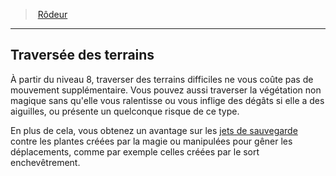 ﻿---
!ClassFeatureItem
Id: ranger_hd.md#traversée-des-terrains
ParentLink: ranger_hd.md#rôdeur
Name: Traversée des terrains
ParentName: Rôdeur
NameLevel: 2
Attributes:
  Name: Traversée des terrains
  Markdown: >+
    ## <!--Name-->Traversée des terrains<!--/Name-->


    À partir du niveau 8, traverser des terrains difficiles ne vous coûte pas de mouvement supplémentaire. Vous pouvez aussi traverser la végétation non magique sans qu'elle vous ralentisse ou vous inflige des dégâts si elle a des aiguilles, ou présente un quelconque risque de ce type.


    En plus de cela, vous obtenez un avantage sur les [jets de sauvegarde](hd_abilities_jets_de_sauvegarde.md) contre les plantes créées par la magie ou manipulées pour gêner les déplacements, comme par exemple celles créées par le sort enchevêtrement.

  Description: >+
    À partir du niveau 8, traverser des terrains difficiles ne vous coûte pas de mouvement supplémentaire. Vous pouvez aussi traverser la végétation non magique sans qu'elle vous ralentisse ou vous inflige des dégâts si elle a des aiguilles, ou présente un quelconque risque de ce type.


    En plus de cela, vous obtenez un avantage sur les [jets de sauvegarde](hd_abilities_jets_de_sauvegarde.md) contre les plantes créées par la magie ou manipulées pour gêner les déplacements, comme par exemple celles créées par le sort enchevêtrement.

AttributesDictionary: >+
  Name: Traversée des terrains

  Markdown: >+

    ## <!--Name-->Traversée des terrains<!--/Name-->





    À partir du niveau 8, traverser des terrains difficiles ne vous coûte pas de mouvement supplémentaire. Vous pouvez aussi traverser la végétation non magique sans qu'elle vous ralentisse ou vous inflige des dégâts si elle a des aiguilles, ou présente un quelconque risque de ce type.





    En plus de cela, vous obtenez un avantage sur les [jets de sauvegarde](hd_abilities_jets_de_sauvegarde.md) contre les plantes créées par la magie ou manipulées pour gêner les déplacements, comme par exemple celles créées par le sort enchevêtrement.



  Description: >+

    À partir du niveau 8, traverser des terrains difficiles ne vous coûte pas de mouvement supplémentaire. Vous pouvez aussi traverser la végétation non magique sans qu'elle vous ralentisse ou vous inflige des dégâts si elle a des aiguilles, ou présente un quelconque risque de ce type.





    En plus de cela, vous obtenez un avantage sur les [jets de sauvegarde](hd_abilities_jets_de_sauvegarde.md) contre les plantes créées par la magie ou manipulées pour gêner les déplacements, comme par exemple celles créées par le sort enchevêtrement.



Description: >+
  À partir du niveau 8, traverser des terrains difficiles ne vous coûte pas de mouvement supplémentaire. Vous pouvez aussi traverser la végétation non magique sans qu'elle vous ralentisse ou vous inflige des dégâts si elle a des aiguilles, ou présente un quelconque risque de ce type.


  En plus de cela, vous obtenez un avantage sur les [jets de sauvegarde](hd_abilities_jets_de_sauvegarde.md) contre les plantes créées par la magie ou manipulées pour gêner les déplacements, comme par exemple celles créées par le sort enchevêtrement.

---
> [Rôdeur](hd_ranger.md)

---

## Traversée des terrains

À partir du niveau 8, traverser des terrains difficiles ne vous coûte pas de mouvement supplémentaire. Vous pouvez aussi traverser la végétation non magique sans qu'elle vous ralentisse ou vous inflige des dégâts si elle a des aiguilles, ou présente un quelconque risque de ce type.

En plus de cela, vous obtenez un avantage sur les [jets de sauvegarde](hd_abilities_jets_de_sauvegarde.md) contre les plantes créées par la magie ou manipulées pour gêner les déplacements, comme par exemple celles créées par le sort enchevêtrement.

